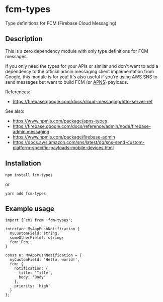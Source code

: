 # fcm-types
Type definitions for FCM (Firebase Cloud Messaging)

## Description
This is a zero dependency module with only type definitions for FCM messages.

If you only need the types for your APIs or similar and don't want to add a dependency to the official admin.messaging client 
implementation from Google, this module is for you!
It's also useful if you're using AWS SNS to send messages but want to build FCM (or [APNS](https://www.npmjs.com/package/apns-types)) payloads.

References:

* https://firebase.google.com/docs/cloud-messaging/http-server-ref

See also: 
* https://www.npmjs.com/package/apns-types
* https://firebase.google.com/docs/reference/admin/node/firebase-admin.messaging
* https://www.npmjs.com/package/firebase-admin
* https://docs.aws.amazon.com/sns/latest/dg/sns-send-custom-platform-specific-payloads-mobile-devices.html

## Installation

```
npm install fcm-types
```

or

```
yarn add fcm-types
```

## Example usage

```
import {Fcm} from 'fcm-types';

interface MyAppPushNotification {
  myCustomField: string;
  someOtherField?: string;
  fcm: Fcm;
}

const n: MyAppPushNotification = {
  myCustomField: 'Hello, world!',
  fcm: {
    notification: {
      title: 'Title',
      body: 'Body'
    },
    priority: 'high'
  }
};
```